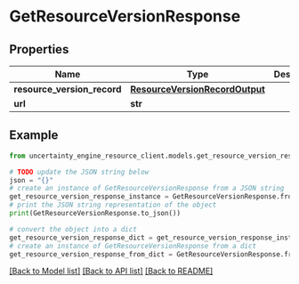 # GetResourceVersionResponse


## Properties

Name | Type | Description | Notes
------------ | ------------- | ------------- | -------------
**resource_version_record** | [**ResourceVersionRecordOutput**](ResourceVersionRecordOutput.md) |  | 
**url** | **str** |  | 

## Example

```python
from uncertainty_engine_resource_client.models.get_resource_version_response import GetResourceVersionResponse

# TODO update the JSON string below
json = "{}"
# create an instance of GetResourceVersionResponse from a JSON string
get_resource_version_response_instance = GetResourceVersionResponse.from_json(json)
# print the JSON string representation of the object
print(GetResourceVersionResponse.to_json())

# convert the object into a dict
get_resource_version_response_dict = get_resource_version_response_instance.to_dict()
# create an instance of GetResourceVersionResponse from a dict
get_resource_version_response_from_dict = GetResourceVersionResponse.from_dict(get_resource_version_response_dict)
```
[[Back to Model list]](../README.md#documentation-for-models) [[Back to API list]](../README.md#documentation-for-api-endpoints) [[Back to README]](../README.md)


